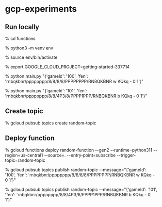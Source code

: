 # gcp-experiments

## Run locally

% cd functions

% python3 -m venv env

% source env/bin/activate

% export GOOGLE_CLOUD_PROJECT=getting-started-337714

% python main.py "{'gameId': '100', 'fen': 'rnbqkbnr/pppppppp/8/8/8/8/PPPPPPPP/RNBQKBNR w KQkq - 0 1'}"

% python main.py "{'gameId': '101', 'fen': 'rnbqkbnr/pppppppp/8/8/4P3/8/PPPP1PPP/RNBQKBNR b KQkq - 0 1'}"

## Create topic

% gcloud pubsub topics create random-topic

## Deploy function

% gcloud functions deploy random-function --gen2 --runtime=python311 --region=us-central1 --source=. --entry-point=subscribe --trigger-topic=random-topic

% gcloud pubsub topics publish random-topic --message="{'gameId': '100', 'fen': 'rnbqkbnr/pppppppp/8/8/8/8/PPPPPPPP/RNBQKBNR w KQkq - 0 1'}"

% gcloud pubsub topics publish random-topic --message="{'gameId': '101', 'fen': 'rnbqkbnr/pppppppp/8/8/4P3/8/PPPP1PPP/RNBQKBNR b KQkq - 0 1'}"